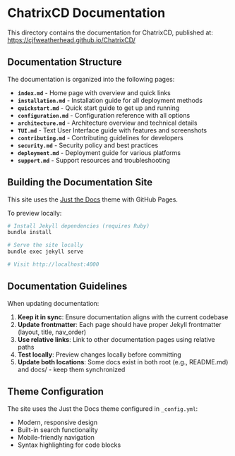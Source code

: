 # ChatrixCD Documentation

This directory contains the documentation for ChatrixCD, published at: https://cjfweatherhead.github.io/ChatrixCD/

## Documentation Structure

The documentation is organized into the following pages:

- **`index.md`** - Home page with overview and quick links
- **`installation.md`** - Installation guide for all deployment methods
- **`quickstart.md`** - Quick start guide to get up and running
- **`configuration.md`** - Configuration reference with all options
- **`architecture.md`** - Architecture overview and technical details
- **`TUI.md`** - Text User Interface guide with features and screenshots
- **`contributing.md`** - Contributing guidelines for developers
- **`security.md`** - Security policy and best practices
- **`deployment.md`** - Deployment guide for various platforms
- **`support.md`** - Support resources and troubleshooting

## Building the Documentation Site

This site uses the [Just the Docs](https://just-the-docs.github.io/just-the-docs/) theme with GitHub Pages.

To preview locally:

```bash
# Install Jekyll dependencies (requires Ruby)
bundle install

# Serve the site locally
bundle exec jekyll serve

# Visit http://localhost:4000
```

## Documentation Guidelines

When updating documentation:

1. **Keep it in sync**: Ensure documentation aligns with the current codebase
2. **Update frontmatter**: Each page should have proper Jekyll frontmatter (layout, title, nav_order)
3. **Use relative links**: Link to other documentation pages using relative paths
4. **Test locally**: Preview changes locally before committing
5. **Update both locations**: Some docs exist in both root (e.g., README.md) and docs/ - keep them synchronized

## Theme Configuration

The site uses the Just the Docs theme configured in `_config.yml`:
- Modern, responsive design
- Built-in search functionality
- Mobile-friendly navigation
- Syntax highlighting for code blocks
